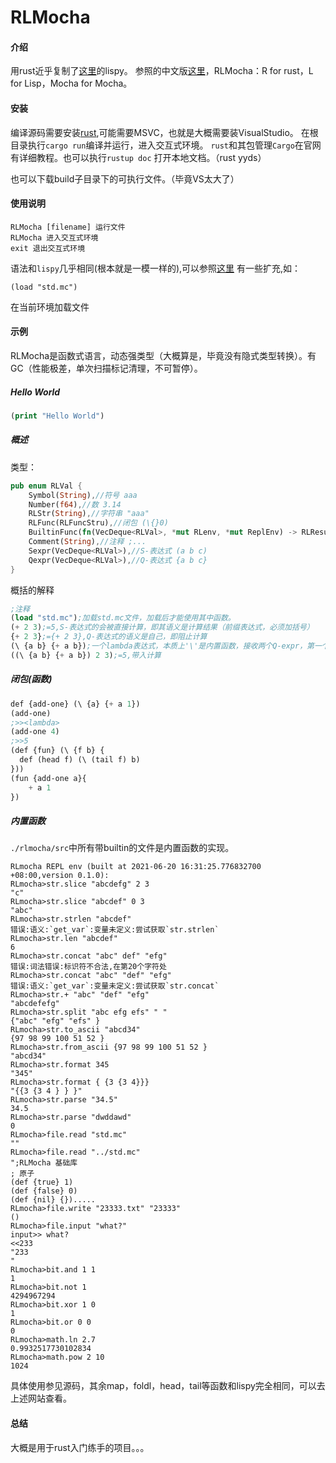 # RLMocha

#### 介绍
用rust近乎复制了[这里](http://buildyourownlisp.com/)的lispy。
参照的中文版[这里](https://www.abnerchou.me/BuildYourOwnLispCn/)，RLMocha：R for rust，L for Lisp，Mocha for Mocha。
#### 安装
编译源码需要安装[rust](https://www.rust-lang.org/zh-CN/),可能需要MSVC，也就是大概需要装VisualStudio。
在根目录执行```cargo run```编译并运行，进入交互式环境。
```rust```和其包管理```Cargo```在官网有详细教程。也可以执行```rustup doc``` 打开本地文档。（rust yyds）

也可以下载build子目录下的可执行文件。（毕竟VS太大了）

#### 使用说明
```
RLMocha [filename] 运行文件
RLMocha 进入交互式环境
exit 退出交互式环境
```
语法和`lispy`几乎相同(根本就是一模一样的),可以参照[这里](https://www.abnerchou.me/BuildYourOwnLispCn/)
有一些扩充,如：
```
(load "std.mc")
```
在当前环境加载文件
#### 示例
RLMocha是函数式语言，动态强类型（大概算是，毕竟没有隐式类型转换）。有GC（性能极差，单次扫描标记清理，不可暂停）。
##### Hello World
```lisp
(print "Hello World")
```
##### 概述
类型：
```rust
pub enum RLVal {
    Symbol(String),//符号 aaa
    Number(f64),//数 3.14
    RLStr(String),//字符串 "aaa" 
    RLFunc(RLFuncStru),//闭包 (\{}0)
    BuiltinFunc(fn(VecDeque<RLVal>, *mut RLenv, *mut ReplEnv) -> RLResult),//内置函数 def,\,+,*,str.slice...
    Comment(String),//注释 ;...
    Sexpr(VecDeque<RLVal>),//S-表达式 (a b c)
    Qexpr(VecDeque<RLVal>),//Q-表达式 {a b c}
}
```
概括的解释
```lisp
;注释
(load "std.mc");加载std.mc文件，加载后才能使用其中函数。
(+ 2 3);=5,S-表达式的会被直接计算，即其语义是计算结果（前缀表达式，必须加括号）
{+ 2 3};={+ 2 3},Q-表达式的语义是自己，即阻止计算
(\ {a b} {+ a b});一个lambda表达式，本质上'\'是内置函数，接收两个Q-expr，第一个是参数列表，第二个是函数体
((\ {a b} {+ a b}) 2 3);=5,带入计算
```
##### 闭包(函数)
```lisp
def {add-one} (\ {a} {+ a 1})
(add-one)
;>><lambda>
(add-one 4)
;>>5
(def {fun} (\ {f b} {
  def (head f) (\ (tail f) b)
}))
(fun {add-one a}{
    + a 1
})
```
##### 内置函数
```./rlmocha/src```中所有带builtin的文件是内置函数的实现。
```
RLmocha REPL env (built at 2021-06-20 16:31:25.776832700 +08:00,version 0.1.0):
RLmocha>str.slice "abcdefg" 2 3
"c"
RLmocha>str.slice "abcdef" 0 3
"abc"
RLmocha>str.strlen "abcdef"
错误:语义:`get_var`:变量未定义:尝试获取`str.strlen`
RLmocha>str.len "abcdef"
6
RLmocha>str.concat "abc" def" "efg"
错误:词法错误:标识符不合法,在第20个字符处
RLmocha>str.concat "abc" "def" "efg"
错误:语义:`get_var`:变量未定义:尝试获取`str.concat`
RLmocha>str.+ "abc" "def" "efg"
"abcdefefg"
RLmocha>str.split "abc efg efs" " "
{"abc" "efg" "efs" }
RLmocha>str.to_ascii "abcd34"
{97 98 99 100 51 52 }
RLmocha>str.from_ascii {97 98 99 100 51 52 }
"abcd34"
RLmocha>str.format 345
"345"
RLmocha>str.format { {3 {3 4}}}
"{{3 {3 4 } } }"
RLmocha>str.parse "34.5"
34.5
RLmocha>str.parse "dwddawd"
0
RLmocha>file.read "std.mc"
""
RLmocha>file.read "../std.mc"
";RLMocha 基础库
; 原子
(def {true} 1)
(def {false} 0)
(def {nil} {}).....
RLmocha>file.write "23333.txt" "23333"
()
RLmocha>file.input "what?"
input>> what?
<<233
"233
"
RLmocha>bit.and 1 1
1
RLmocha>bit.not 1
4294967294
RLmocha>bit.xor 1 0
1
RLmocha>bit.or 0 0
0
RLmocha>math.ln 2.7
0.9932517730102834
RLmocha>math.pow 2 10
1024
```
具体使用参见源码，其余map，foldl，head，tail等函数和lispy完全相同，可以去上述网站查看。
#### 总结
大概是用于rust入门练手的项目。。。
